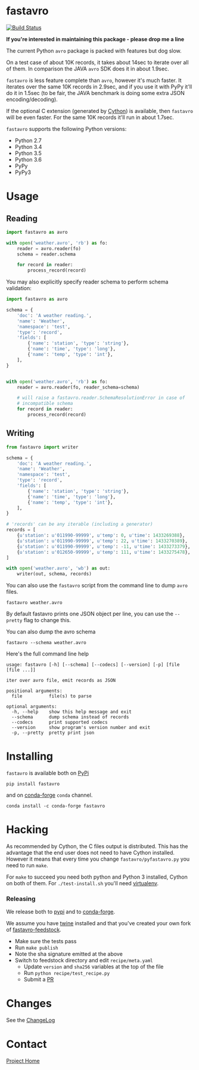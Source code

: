 # fastavro
[![Build Status](https://travis-ci.org/tebeka/fastavro.svg?branch=master)](https://travis-ci.org/tebeka/fastavro)

**If you're interested in maintaining this package - please drop me a line**

The current Python `avro` package is packed with features but dog slow.

On a test case of about 10K records, it takes about 14sec to iterate over all of
them. In comparison the JAVA `avro` SDK does it in about 1.9sec.

`fastavro` is less feature complete than `avro`, however it's much faster. It
iterates over the same 10K records in 2.9sec, and if you use it with PyPy it'll
do it in 1.5sec (to be fair, the JAVA benchmark is doing some extra JSON
encoding/decoding).

If the optional C extension (generated by [Cython][cython]) is available, then
`fastavro` will be even faster. For the same 10K records it'll run in about
1.7sec.

`fastavro` supports the following Python versions:

* Python 2.7
* Python 3.4
* Python 3.5
* Python 3.6
* PyPy
* PyPy3

[Cython]: http://cython.org/

# Usage

## Reading


```python
import fastavro as avro

with open('weather.avro', 'rb') as fo:
    reader = avro.reader(fo)
    schema = reader.schema

    for record in reader:
        process_record(record)
```

You may also explicitly specify reader schema to perform schema validation:

```python
import fastavro as avro

schema = {
    'doc': 'A weather reading.',
    'name': 'Weather',
    'namespace': 'test',
    'type': 'record',
    'fields': [
        {'name': 'station', 'type': 'string'},
        {'name': 'time', 'type': 'long'},
        {'name': 'temp', 'type': 'int'},
    ],
}


with open('weather.avro', 'rb') as fo:
    reader = avro.reader(fo, reader_schema=schema)

    # will raise a fastavro.reader.SchemaResolutionError in case of
    # incompatible schema
    for record in reader:
        process_record(record)
```

## Writing

```python
from fastavro import writer

schema = {
    'doc': 'A weather reading.',
    'name': 'Weather',
    'namespace': 'test',
    'type': 'record',
    'fields': [
        {'name': 'station', 'type': 'string'},
        {'name': 'time', 'type': 'long'},
        {'name': 'temp', 'type': 'int'},
    ],
}

# 'records' can be any iterable (including a generator)
records = [
    {u'station': u'011990-99999', u'temp': 0, u'time': 1433269388},
    {u'station': u'011990-99999', u'temp': 22, u'time': 1433270389},
    {u'station': u'011990-99999', u'temp': -11, u'time': 1433273379},
    {u'station': u'012650-99999', u'temp': 111, u'time': 1433275478},
]

with open('weather.avro', 'wb') as out:
    writer(out, schema, records)
```

You can also use the `fastavro` script from the command line to dump `avro`
files.

    fastavro weather.avro

By default fastavro prints one JSON object per line, you can use the `--pretty`
flag to change this.

You can also dump the avro schema

    fastavro --schema weather.avro


Here's the full command line help

    usage: fastavro [-h] [--schema] [--codecs] [--version] [-p] [file [file ...]]

    iter over avro file, emit records as JSON

    positional arguments:
      file          file(s) to parse

    optional arguments:
      -h, --help    show this help message and exit
      --schema      dump schema instead of records
      --codecs      print supported codecs
      --version     show program's version number and exit
      -p, --pretty  pretty print json

# Installing
`fastavro` is available both on [PyPi](http://pypi.python.org/pypi)

    pip install fastavro

and on [conda-forge](https://conda-forge.github.io) `conda` channel.

    conda install -c conda-forge fastavro

# Hacking

As recommended by Cython, the C files output is distributed. This has the
advantage that the end user does not need to have Cython installed. However it
means that every time you change `fastavro/pyfastavro.py` you need to run
`make`.

For `make` to succeed you need both python and Python 3 installed, Cython on both
of them. For `./test-install.sh` you'll need [virtualenv][venv].

[venv]: http://pypi.python.org/pypi/virtualenv

### Releasing

We release both to [pypi][pypi] and to [conda-forge][conda-forge].

We assume you have [twine][twine] installed and that you've created your own
fork of [fastavro-feedstock][feedstock].

* Make sure the tests pass
* Run `make publish`
* Note the sha signature emitted at the above
* Switch to feedstock directory and edit `recipe/meta.yaml`
    - Update `version` and `sha256` variables at the top of the file
    - Run `python recipe/test_recipe.py`
    - Submit a [PR][pr]

[conda-forge]: https://conda-forge.org/
[feedstock]: https://github.com/conda-forge/fastavro-feedstock
[pr]: https://conda-forge.org/#update_recipe
[pypi]: https://pypi.python.org/pypi
[twine]: https://pypi.python.org/pypi/twine


# Changes

See the [ChangeLog]

[ChangeLog]: https://github.com/tebeka/fastavro/blob/master/ChangeLog

# Contact

[Project Home](https://github.com/tebeka/fastavro)
